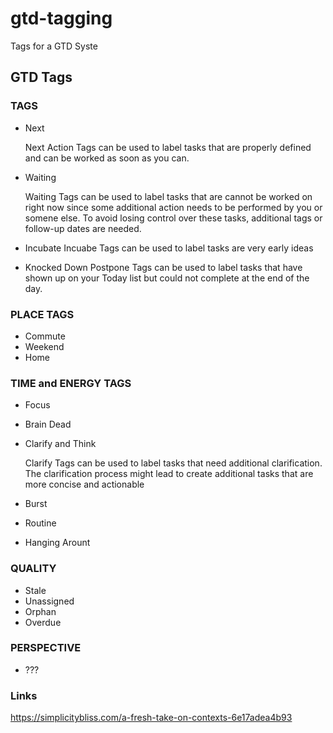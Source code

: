 # gtd-tagging
Tags for a GTD Syste

## GTD Tags


### TAGS
- Next
  
  Next Action Tags can be used to label tasks that are properly defined and can be worked as soon as you can. 
  
- Waiting

  Waiting Tags can be used to label tasks that are cannot be worked on right now since some additional action needs to be performed by you or somene else. To avoid losing control over these tasks, additional tags or follow-up dates are needed.
  
- Incubate
  Incuabe Tags can be used to label tasks are very early ideas 

- Knocked Down
  Postpone Tags can be used to label tasks that have shown up on your Today list but could not complete at the end of the day. 

### PLACE TAGS
- Commute
- Weekend
- Home

### TIME and ENERGY TAGS
- Focus
- Brain Dead
- Clarify and Think

  Clarify Tags can be used to label tasks that need additional clarification. The clarification process might lead to create additional tasks that are more concise and actionable
  
 - Burst
 
 - Routine
 
 - Hanging Arount
 
  


### QUALITY
- Stale
- Unassigned 
- Orphan
- Overdue

### PERSPECTIVE
- ???


### Links
https://simplicitybliss.com/a-fresh-take-on-contexts-6e17adea4b93


